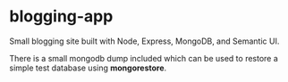 blogging-app
============
Small blogging site built with Node, Express, MongoDB, and Semantic UI.

There is a small mongodb dump included which can be used to restore a simple test database using **mongorestore**.
